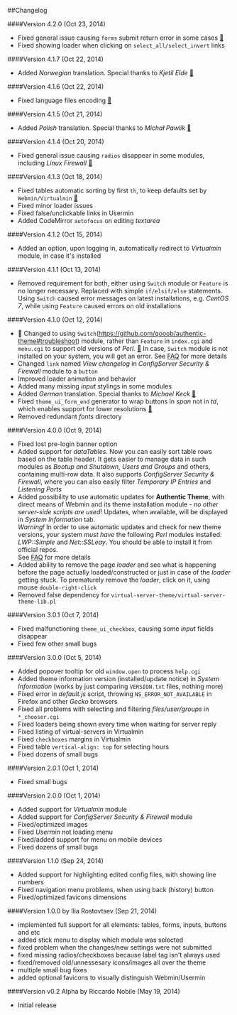 ##Changelog

####Version 4.2.0 (Oct 23, 2014)
* Fixed general issue causing `forms` submit return error in some cases [:paperclip:](https://github.com/qooob/authentic-theme/issues/15)
* Fixed showing loader when clicking on `select_all/select_invert` links

####Version 4.1.7 (Oct 22, 2014)
* Added _Norwegian_ translation. Special thanks to _Kjetil Elde_ [:paperclip:](https://github.com/qooob/authentic-theme/issues/14)

####Version 4.1.6 (Oct 22, 2014)
* Fixed language files encoding [:paperclip:](https://github.com/qooob/authentic-theme/issues/13)

####Version 4.1.5 (Oct 21, 2014)
* Added _Polish_ translation. Special thanks to _Michał Pawlik_ [:paperclip:](https://github.com/qooob/authentic-theme/pull/12)

####Version 4.1.4 (Oct 20, 2014)
* Fixed general issue causing `radios` disappear in some modules, including _Linux Firewall_ [:paperclip:](https://github.com/qooob/authentic-theme/issues/11)

####Version 4.1.3 (Oct 18, 2014)
* Fixed tables automatic sorting by first `th`, to keep defaults set by `Webmin/Virtualmin` [:paperclip:](https://github.com/qooob/authentic-theme/issues/8)
* Fixed minor loader issues
* Fixed false/unclickable links in Usermin
* Added CodeMirror `autofocus` on editing _textarea_

####Version 4.1.2 (Oct 15, 2014)
* Added an option, upon logging in, automatically redirect to _Virtualmin_ module, in case it's installed

####Version 4.1.1 (Oct 13, 2014)
* Removed requirement for both, either using `Switch` module or `Feature` is no longer necessary. Replaced with simple `if/elsif/else` statements. Using `Switch` caused error messages on latest installations, e.g. _CentOS 7_, while using `Feature` caused errors on old installations

####Version 4.1.0 (Oct 12, 2014)

* :round_pushpin: Changed to using `Switch`(https://github.com/qooob/authentic-theme#troubleshoot) module, rather than `Feature` in `index.cgi` and `menu.cgi` to support old versions of _Perl_. [:paperclip:](https://github.com/qooob/authentic-theme/issues/2) In case, `Switch` module is not installed on your system, you will get an error. See [FAQ](https://github.com/qooob/authentic-theme#troubleshoot) for more details
* Changed `link` named _View changelog_ in _ConfigServer Security & Firewall_ module to a `button`
* Improved loader animation and behavior
* Added many missing _input_ stylings in some modules
* Added _German_ translation. Special thanks to _Michael Keck_ [:paperclip:](https://github.com/qooob/authentic-theme/issues/3)
* Fixed `theme_ui_form_end` generator to wrap buttons in _span_ not in _td_, which enables support for lower resolutions [:paperclip:](https://github.com/qooob/authentic-theme/issues/4)
* Removed redundant _fonts_ directory

####Version 4.0.0 (Oct 9, 2014)
 * Fixed lost pre-login banner option
 * Added support for _dataTables_. Now you can easily sort table rows based on the table header. It gets easier to manage data in such modules as _Bootup and Shutdown_, _Users and Groups_ and others, containing multi-row data. It also supports _ConfigServer Security & Firewall_, where you can also easily filter _Temporary IP Entries_ and _Listening Ports_
 * Added possibility to use automatic updates for **Authentic Theme**, with direct means of Webmin and its theme installation module - _no other server-side scripts are used_! Updates, when available, will be displayed in *System Information* tab.<br>*Warning!* In order to use automatic updates and check for new theme versions, your system _must have_ the following _Perl_ modules installed: _LWP::Simple_ and _Net::SSLeay_. You should be able to install it from official repos.<br>See [FAQ](https://github.com/qooob/authentic-theme#troubleshoot) for more details
 * Added ability to remove the page _loader_ and see what is happening before the page actually loaded/constructed or just in case of the _loader_ getting stuck. To prematurely remove the _loader_, click on it, using mouse `double-right-click`
 * Removed false dependency for `virtual-server-theme/virtual-server-theme-lib.pl`

####Version 3.0.1 (Oct 7, 2014)
 * Fixed malfunctioning `theme_ui_checkbox`, causing some _input_ fields disappear
 * Fixed few other small bugs

####Version 3.0.0 (Oct 5, 2014)
* Added popover tooltip for old `window.open` to process `help.cgi`
* Added theme information version (installed/update notice) in _System Information_ (works by just comparing `VERSION.txt` files, nothing more)
* Fixed error in _default.js_ script, throwing `NS_ERROR_NOT_AVAILABLE` in Firefox and other _Gecko_ browsers
* Fixed all problems with selecting and filtering _files/user/groups_ in `*_chooser.cgi`
* Fixed loaders being shown every time when waiting for server reply
* Fixed listing of virtual-servers in Virtualmin
* Fixed `checkboxes` margins in Virtualmin
* Fixed table `vertical-align: top` for selecting hours
* Fixed dozens of small bugs

####Version 2.0.1 (Oct 1, 2014)
* Fixed small bugs

####Version 2.0.0 (Oct 1, 2014)
* Added support for _Virtualmin_ module
* Added support for _ConfigServer Security & Firewall_ module
* Fixed/optimized images
* Fixed _Usermin_ not loading menu
* Fixed/added support for menu on mobile devices
* Fixed dozens of small bugs

####Version 1.1.0 (Sep 24, 2014)
* Added support for highlighting edited config files, with showing line numbers
* Fixed navigation menu problems, when using back (history) button
* Fixed/optimized favicons dimensions

####Version 1.0.0 by Ilia Rostovtsev (Sep 21, 2014)
* implemented full support for all elements: tables, forms, inputs, buttons and etc
* added stick menu to display which module was selected
* fixed problem when the changes/new settings were not submitted
* fixed missing radios/checkboxes because label tag isn't always used
* fixed/removed old/unnessesary icons/images all over the theme
* multiple small bug fixes
* added optional favicons to visually distinguish Webmin/Usermin

####Version v0.2 Alpha by Riccardo Nobile (May 19, 2014)
* Initial release
